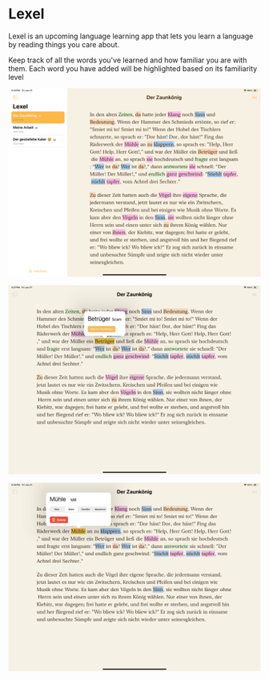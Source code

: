 # Lexel

Lexel is an upcoming language learning app that lets you learn a language by reading things you care about.

Keep track of all the words you've learned and how familiar you are with them. Each word you have added will be highlighted based on its familiarity level

![a picture of lexel running on an iPad with a sidebar open with a list of stories. A passage in german is on the right side with many words highlights in purple, blue, orange, and green](assets/image1.jpeg)

![A picture of a passage in german in Lexel](assets/image2.jpeg)

![A picture of a passage in german in Lexel](assets/image3.jpeg)


